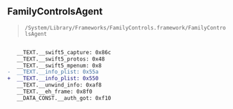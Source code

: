 ## FamilyControlsAgent

> `/System/Library/Frameworks/FamilyControls.framework/FamilyControlsAgent`

```diff

   __TEXT.__swift5_capture: 0x86c
   __TEXT.__swift5_protos: 0x48
   __TEXT.__swift5_mpenum: 0x8
-  __TEXT.__info_plist: 0x55a
+  __TEXT.__info_plist: 0x550
   __TEXT.__unwind_info: 0xaf8
   __TEXT.__eh_frame: 0x8f0
   __DATA_CONST.__auth_got: 0xf10

```
